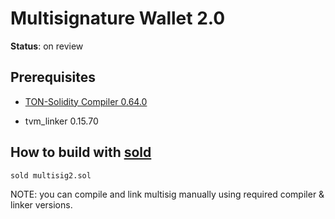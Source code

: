 # Multisignature Wallet 2.0

**Status**: on review

## Prerequisites

- [TON-Solidity Compiler 0.64.0](https://github.com/tonlabs/TON-Solidity-Compiler/tree/0.64.0)

- tvm_linker 0.15.70

## How to build with [sold](https://github.com/tonlabs/TON-Solidity-Compiler/tree/0.64.0/sold)

    sold multisig2.sol

NOTE: you can compile and link multisig manually using required compiler & linker versions.